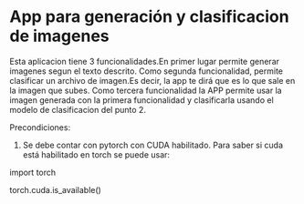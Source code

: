 # App para generación y clasificacion de imagenes

Esta aplicacion tiene 3 funcionalidades.En primer lugar permite generar imagenes segun el texto descrito.
Como segunda funcionalidad, permite clasificar un archivo de imagen.Es decir, la app te dirá que es lo que sale en la imagen que subes.
Como tercera funcionalidad la APP permite usar la imagen generada con la primera funcionalidad y clasificarla usando el modelo de clasificacion del punto 2.

Precondiciones:
1) Se debe contar con pytorch con CUDA habilitado. Para saber si cuda está habilitado en torch se puede usar:

import torch

torch.cuda.is_available()
